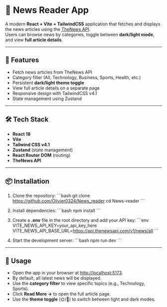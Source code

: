 # 📰 News Reader App

A modern **React + Vite + TailwindCSS** application that fetches and
displays the  news articles using the [TheNews
API](https://api.thenewsapi.com/v1/news/all).\
Users can browse news by categories, toggle between **dark/light mode**,
and view **full article details**.

------------------------------------------------------------------------

## 🚀 Features

-   Fetch  news articles from TheNews API
-   Category filter (All, Technology, Business, Sports, Health, etc.)
-   Persistent **dark/light theme toggle**
-   View full article details on a separate page
-   Responsive design with TailwindCSS v4.1
-   State management using Zustand

------------------------------------------------------------------------

## 🛠️ Tech Stack

-   **React 18**
-   **Vite**
-   **Tailwind CSS v4.1**
-   **Zustand** (state management)
-   **React Router DOM** (routing)
-   **TheNews API**

------------------------------------------------------------------------

## 📦 Installation

1.  Clone the repository: \`\`\`bash git clone
    https://github.com/Olivier0324/News_reader cd News-reader
    \`\`\`

2.  Install dependencies: \`\`\`bash npm install \`\`\`

3.  Create a **.env** file in the root directory and add your API key:
    \`\`\`env VITE_NEWS_API_KEY=your_api_key_here
    VITE_NEWS_API_BASE_URL=https://api.thenewsapi.com/v1/news/all \`\`\`

4.  Start the development server: \`\`\`bash npm run dev \`\`\`

------------------------------------------------------------------------

## 📖 Usage

-   Open the app in your browser at <http://localhost:5173>.
-   By default, all latest news will be displayed.
-   Use the **category filter** to view specific topics (e.g.,
    Technology, Sports).
-   Click **Read More →** to open the full article page.
-   Use the **theme toggle** (🌞/🌙) to switch between light and dark
    modes.



